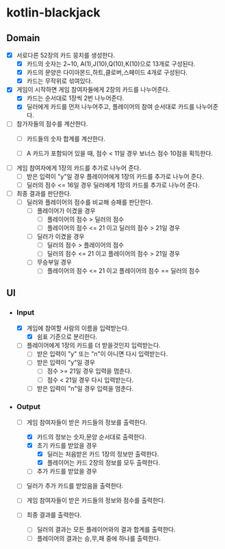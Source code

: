 # kotlin-blackjack

## Domain

- [x] 서로다른 52장의 카드 뭉치를 생성한다.
    - [x] 카드의 숫자는 2~10, A(1),J(10),Q(10),K(10)으로 13개로 구성된다.
    - [x] 카드의 문양은 다이아몬드,하트,클로버,스페이드 4개로 구성된다.
    - [x] 카드는 무작위로 섞여있다.

- [x] 게임이 시작하면 게임 참여자들에게 2장의 카드를 나누어준다.
    - [x] 카드는 순서대로 1장씩 2번 나누어준다.
    - [x] 딜러에게 카드를 먼저 나누어주고, 플레이어의 참여 순서대로 카드를 나누어준다.

- [ ] 참가자들의 점수를 계산한다.
    - [ ] 카드들의 숫자 합계를 계산한다.
    - [ ] A 카드가 포함되어 있을 때, 점수 < 11일 경우 보너스 점수 10점을 획득한다.


- [ ] 게임 참여자에게 1장의 카드를 추가로 나누어 준다.
    - [ ] 받은 입력이 "y"일 경우 플레이어에게 1장의 카드를 추가로 나누어 준다.
    - [ ] 딜러의 점수 <= 16일 경우 딜러에게 1장의 카드를 추가로 나누어 준다.

- [ ] 최종 결과를 판단한다.
    - [ ] 딜러와 플레이어의 점수를 비교해 승패를 판단한다.
        - [ ] 플레이어가 이겼을 경우
            - [ ] 플레이어의 점수 > 딜러의 점수
            - [ ] 플레이어의 점수 <= 21 이고 딜러의 점수 > 21일 경우
        - [ ] 딜러가 이겼을 경우
            - [ ] 딜러의 점수 > 플레이어의 점수
            - [ ] 딜러의 점수 <= 21 이고 플레이어의 점수 > 21일 경우
        - [ ] 무승부일 경우
            - [ ] 플레이어의 점수 <= 21 이고 플레이어의 점수 == 딜러의 점수

## UI

- ### Input
    - [x] 게임에 참여할 사람의 이름을 입력받는다.
        - [x] 쉼표 기준으로 분리한다.

    - [ ] 플레이어에게 1장의 카드를 더 받을것인지 입력받는다.
        - [ ] 받은 입력이 "y" 또는 "n"이 아니면 다시 입력받는다.
        - [ ] 받은 입력이 "y"일 경우
            - [ ] 점수 >= 21일 경우 입력을 멈춘다.
            - [ ] 점수 < 21일 경우 다시 입력받는다.
        - [ ] 받은 입력이 "n"일 경우 입력을 멈춘다.

- ### Output
    - [ ] 게임 참여자들이 받은 카드들의 정보를 출력한다.
        - [x] 카드의 정보는 숫자,문양 순서대로 출력한다.
        - [x] 초기 카드를 받았을 경우
            - [x] 딜러는 처음받은 카드 1장의 정보만 출력한다.
            - [x] 플레이어는 카드 2장의 정보를 모두 출력한다.
        - [ ] 추가 카드를 받았을 경우

    - [ ] 딜러가 추가 카드를 받았음을 출력한다.

    - [ ] 게임 참여자들이 받은 카드들의 정보와 점수를 출력한다.

    - [ ] 최종 결과를 출력한다.
        - [ ] 딜러의 결과는 모든 플레이어와의 결과 합계를 출력한다.
        - [ ] 플레이어의 결과는 승,무,패 중에 하나를 출력한다.
